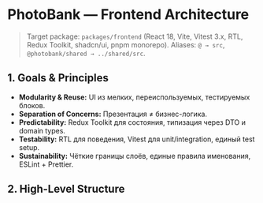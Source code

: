 # PhotoBank — Frontend Architecture

> Target package: `packages/frontend` (React 18, Vite, Vitest 3.x, RTL, Redux Toolkit, shadcn/ui, pnpm monorepo). Aliases: `@ → src`, `@photobank/shared → ../shared/src`.

## 1. Goals & Principles
- **Modularity & Reuse:** UI из мелких, переиспользуемых, тестируемых блоков.
- **Separation of Concerns:** Презентация ≠ бизнес-логика.
- **Predictability:** Redux Toolkit для состояния, типизация через DTO и domain types.
- **Testability:** RTL для поведения, Vitest для unit/integration, единый test setup.
- **Sustainability:** Чёткие границы слоёв, единые правила именования, ESLint + Prettier.

## 2. High-Level Structure